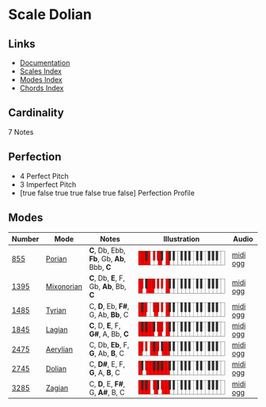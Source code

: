 # Scale Dolian

## Links

- [Documentation](index.md)
- [Scales Index](Scales.md)
- [Modes Index](Modes.md)
- [Chords Index](Chords.md)

## Cardinality

7 Notes

## Perfection

- 4 Perfect Pitch
- 3 Imperfect Pitch
- [true false true true false true false] Perfection Profile

## Modes

| Number | Mode | Notes | Illustration | Audio |
|--------|------|-------|--------------|-------|
| [855](https://ianring.com/musictheory/scales/855) | [Porian](ModePorian.md) | **C**, Db, Ebb, **Fb**, Gb, **Ab**, Bbb, **C** | ![CNaturalPorian](ModeCNaturalPorian.png) | [midi](ModeCNaturalPorian.mid) [ogg](ModeCNaturalPorian.ogg) | 
| [1395](https://ianring.com/musictheory/scales/1395) | [Mixonorian](ModeMixonorian.md) | **C**, Db, **E**, F, Gb, **Ab**, Bb, **C** | ![CNaturalMixonorian](ModeCNaturalMixonorian.png) | [midi](ModeCNaturalMixonorian.mid) [ogg](ModeCNaturalMixonorian.ogg) | 
| [1485](https://ianring.com/musictheory/scales/1485) | [Tyrian](ModeTyrian.md) | C, **D**, Eb, **F#**, G, Ab, **Bb**, C | ![CNaturalTyrian](ModeCNaturalTyrian.png) | [midi](ModeCNaturalTyrian.mid) [ogg](ModeCNaturalTyrian.ogg) | 
| [1845](https://ianring.com/musictheory/scales/1845) | [Lagian](ModeLagian.md) | **C**, D, **E**, F, **G#**, A, Bb, **C** | ![CNaturalLagian](ModeCNaturalLagian.png) | [midi](ModeCNaturalLagian.mid) [ogg](ModeCNaturalLagian.ogg) | 
| [2475](https://ianring.com/musictheory/scales/2475) | [Aerylian](ModeAerylian.md) | C, Db, **Eb**, F, **G**, Ab, **B**, C | ![CNaturalAerylian](ModeCNaturalAerylian.png) | [midi](ModeCNaturalAerylian.mid) [ogg](ModeCNaturalAerylian.ogg) | 
| [2745](https://ianring.com/musictheory/scales/2745) | [Dolian](ModeDolian.md) | C, **D#**, E, F, **G**, A, **B**, C | ![CNaturalDolian](ModeCNaturalDolian.png) | [midi](ModeCNaturalDolian.mid) [ogg](ModeCNaturalDolian.ogg) | 
| [3285](https://ianring.com/musictheory/scales/3285) | [Zagian](ModeZagian.md) | C, **D**, E, **F#**, G, **A#**, B, C | ![CNaturalZagian](ModeCNaturalZagian.png) | [midi](ModeCNaturalZagian.mid) [ogg](ModeCNaturalZagian.ogg) | 
